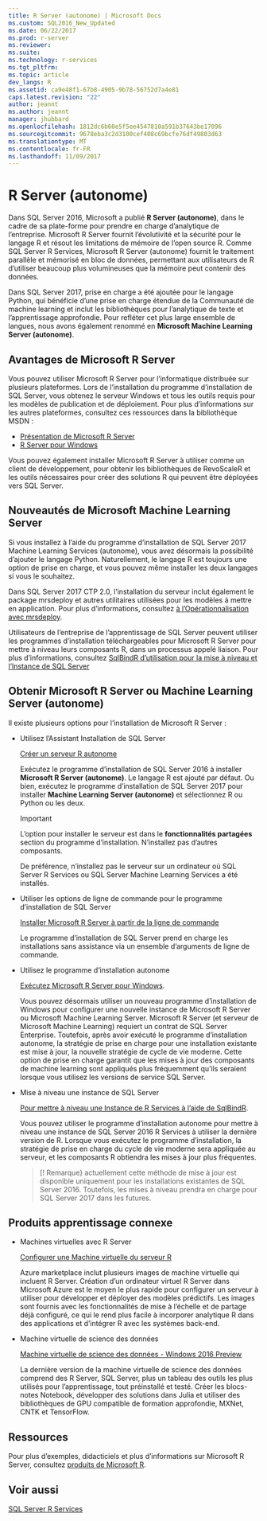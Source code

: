 ```yaml
---
title: R Server (autonome) | Microsoft Docs
ms.custom: SQL2016_New_Updated
ms.date: 06/22/2017
ms.prod: r-server
ms.reviewer: 
ms.suite: 
ms.technology: r-services
ms.tgt_pltfrm: 
ms.topic: article
dev_langs: R
ms.assetid: ca9e48f1-67b8-4905-9b78-56752d7a4e81
caps.latest.revision: "22"
author: jeannt
ms.author: jeannt
manager: jhubbard
ms.openlocfilehash: 1812dc6b60e5f5ee4547810a591b37643be17096
ms.sourcegitcommit: 9678eba3c2d3100cef408c69bcfe76df49803d63
ms.translationtype: MT
ms.contentlocale: fr-FR
ms.lasthandoff: 11/09/2017
---
```

# <a name="r-server-standalone"></a>R Server (autonome)

Dans SQL Server 2016, Microsoft a publié **R Server (autonome)**, dans le cadre de sa plate-forme pour prendre en charge d’analytique de l’entreprise.  Microsoft R Server fournit l’évolutivité et la sécurité pour le langage R et résout les limitations de mémoire de l’open source R. Comme SQL Server R Services, Microsoft R Server (autonome) fournit le traitement parallèle et mémorisé en bloc de données, permettant aux utilisateurs de R d’utiliser beaucoup plus volumineuses que la mémoire peut contenir des données.

Dans SQL Server 2017, prise en charge a été ajoutée pour le langage Python, qui bénéficie d’une prise en charge étendue de la Communauté de machine learning et inclut les bibliothèques pour l’analytique de texte et l’apprentissage approfondie.  Pour refléter cet plus large ensemble de langues, nous avons également renommé en **Microsoft Machine Learning Server (autonome)**.

## <a name="benefits-of-microsoft-r-server"></a>Avantages de Microsoft R Server

Vous pouvez utiliser Microsoft R Server pour l’informatique distribuée sur plusieurs plateformes. Lors de l’installation du programme d’installation de SQL Server, vous obtenez le serveur Windows et tous les outils requis pour les modèles de publication et de déploiement. Pour plus d’informations sur les autres plateformes, consultez ces ressources dans la bibliothèque MSDN :

+ [Présentation de Microsoft R Server](https://msdn.microsoft.com/microsoft-r/rserver)
+ [R Server pour Windows](https://msdn.microsoft.com/microsoft-r/rserver-install-windows)

Vous pouvez également installer Microsoft R Server à utiliser comme un client de développement, pour obtenir les bibliothèques de RevoScaleR et les outils nécessaires pour créer des solutions R qui peuvent être déployées vers SQL Server.

## <a name="whats-new-in-microsoft-machine-learning-server"></a>Nouveautés de Microsoft Machine Learning Server

Si vous installez à l’aide du programme d’installation de SQL Server 2017 Machine Learning Services (autonome), vous avez désormais la possibilité d’ajouter le langage Python. Naturellement, le langage R est toujours une option de prise en charge, et vous pouvez même installer les deux langages si vous le souhaitez.
 
Dans SQL Server 2017 CTP 2.0, l’installation du serveur inclut également le package mrsdeploy et autres utilitaires utilisées pour les modèles à mettre en application. Pour plus d’informations, consultez [à l’Opérationnalisation avec mrsdeploy](../../advanced-analytics/operationalization-with-mrsdeploy.md).

Utilisateurs de l’entreprise de l’apprentissage de SQL Server peuvent utiliser les programmes d’installation téléchargeables pour Microsoft R Server pour mettre à niveau leurs composants R, dans un processus appelé liaison. Pour plus d’informations, consultez [SqlBindR d’utilisation pour la mise à niveau et l’Instance de SQL Server](use-sqlbindr-exe-to-upgrade-an-instance-of-sql-server.md)

## <a name="get-microsoft-r-server-or-machine-learning-server-standalone"></a>Obtenir Microsoft R Server ou Machine Learning Server (autonome)

 Il existe plusieurs options pour l’installation de Microsoft R Server :

+ Utilisez l’Assistant Installation de SQL Server

  [Créer un serveur R autonome](../r/create-a-standalone-r-server.md)

  Exécutez le programme d’installation de SQL Server 2016 à installer **Microsoft R Server (autonome)**. Le langage R est ajouté par défaut.
  Ou bien, exécutez le programme d’installation de SQL Server 2017 pour installer **Machine Learning Server (autonome)** et sélectionnez R ou Python ou les deux.

  > [!IMPORTANT]
  > L’option pour installer le serveur est dans le **fonctionnalités partagées** section du programme d’installation. N’installez pas d’autres composants.
  >
  > De préférence, n’installez pas le serveur sur un ordinateur où SQL Server R Services ou SQL Server Machine Learning Services a été installés.

+ Utiliser les options de ligne de commande pour le programme d’installation de SQL Server

  [Installer Microsoft R Server à partir de la ligne de commande](../r/install-microsoft-r-server-from-the-command-line.md)

  Le programme d’installation de SQL Server prend en charge les installations sans assistance via un ensemble d’arguments de ligne de commande.

+ Utilisez le programme d’installation autonome

  [Exécutez Microsoft R Server pour Windows](https://msdn.microsoft.com/microsoft-r/rserver-install-windows).

  Vous pouvez désormais utiliser un nouveau programme d’installation de Windows pour configurer une nouvelle instance de Microsoft R Server ou Microsoft Machine Learning Server.  Microsoft R Server (et serveur de Microsoft Machine Learning) requiert un contrat de SQL Server Enterprise. Toutefois, après avoir exécuté le programme d’installation autonome, la stratégie de prise en charge pour une installation existante est mise à jour, la nouvelle stratégie de cycle de vie moderne. Cette option de prise en charge garantit que les mises à jour des composants de machine learning sont appliqués plus fréquemment qu’ils seraient lorsque vous utilisez les versions de service SQL Server.

  
+ Mise à niveau une instance de SQL Server

  [Pour mettre à niveau une Instance de R Services à l’aide de SqlBindR](./use-sqlbindr-exe-to-upgrade-an-instance-of-sql-server.md).
  
  Vous pouvez utiliser le programme d’installation autonome pour mettre à niveau une instance de SQL Server 2016 R Services à utiliser la dernière version de R. Lorsque vous exécutez le programme d’installation, la stratégie de prise en charge du cycle de vie moderne sera appliquée au serveur, et les composants R obtiendra les mises à jour plus fréquentes.
  
  > [! Remarque} actuellement cette méthode de mise à jour est disponible uniquement pour les installations existantes de SQL Server 2016. Toutefois, les mises à niveau prendra en charge pour SQL Server 2017 dans les futures.

## <a name="related-machine-learning-products"></a>Produits apprentissage connexe

+ Machines virtuelles avec R Server

  [Configurer une Machine virtuelle du serveur R](../../advanced-analytics/r-services/provision-the-r-server-only-sql-server-2016-enterprise-vm-on-azure.md)
  
  Azure marketplace inclut plusieurs images de machine virtuelle qui incluent R Server. Création d’un ordinateur virtuel R Server dans Microsoft Azure est le moyen le plus rapide pour configurer un serveur à utiliser pour développer et déployer des modèles prédictifs. Les images sont fournis avec les fonctionnalités de mise à l’échelle et de partage déjà configuré, ce qui le rend plus facile à incorporer analytique R dans des applications et d’intégrer R avec les systèmes back-end.

+ Machine virtuelle de science des données

  [Machine virtuelle de science des données - Windows 2016 Preview](http://aka.ms/dsvm/win2016)

  La dernière version de la machine virtuelle de science des données comprend des R Server, SQL Server, plus un tableau des outils les plus utilisés pour l’apprentissage, tout préinstallé et testé. Créer les blocs-notes Notebook, développer des solutions dans Julia et utiliser des bibliothèques de GPU compatible de formation approfondie, MXNet, CNTK et TensorFlow.

## <a name="resources"></a>Ressources

Pour plus d’exemples, didacticiels et plus d’informations sur Microsoft R Server, consultez [produits de Microsoft R](https://msdn.microsoft.com/microsoft-r/microsoft-r-getting-started).

## <a name="see-also"></a>Voir aussi

 [SQL Server R Services](../../advanced-analytics/r/sql-server-r-services.md)

